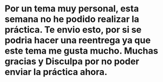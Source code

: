# Por un tema muy personal, esta semana no he podido realizar la práctica. Te envio esto, por si se podria hacer una reentrega ya que este tema me gusta mucho. Muchas gracias y Disculpa por no poder enviar la práctica ahora.
